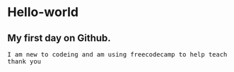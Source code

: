 # Hello-world
<h2>My first day on Github.</h2>
<pre>
I am new to codeing and am using freecodecamp to help teach me the basics.
thank you </pre>
